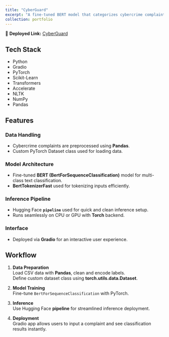 ```yaml
---
title: "CyberGuard"
excerpt: "A fine-tuned BERT model that categorizes cybercrime complaints based on the victim, type of fraud, and other relevant parameters."
collection: portfolio
---
```


🔗 **Deployed Link:** [CyberGuard](https://huggingface.co/spaces/RohanSardar/CyberGuard)

## Tech Stack  
- Python
- Gradio
- PyTorch
- Scikit-Learn
- Transformers
- Accelerate
- NLTK
- NumPy
- Pandas 

## Features

### Data Handling
- Cybercrime complaints are preprocessed using **Pandas**.
- Custom PyTorch Dataset class used for loading data.

### Model Architecture
- Fine-tuned **BERT (BertForSequenceClassification)** model for multi-class text classification.
- **BertTokenizerFast** used for tokenizing inputs efficiently.

### Inference Pipeline
- Hugging Face **`pipeline`** used for quick and clean inference setup.
- Runs seamlessly on CPU or GPU with **Torch** backend.

### Interface
- Deployed via **Gradio** for an interactive user experience.

## Workflow

1. **Data Preparation**  
   Load CSV data with **Pandas**, clean and encode labels.  
   Define custom dataset class using **torch.utils.data.Dataset**.

2. **Model Training**  
   Fine-tune `BertForSequenceClassification` with PyTorch.

3. **Inference**  
   Use Hugging Face **pipeline** for streamlined inference deployment.

4. **Deployment**  
   Gradio app allows users to input a complaint and see classification results instantly.
